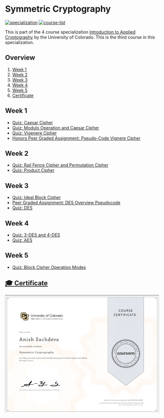 # Symmetric Cryptography

[![specialization](https://img.shields.io/badge/specialization-Introdution%20to%20Applied%20Cryptography-1f72ff.svg)](https://github.com/anishLearnsToCode/intro-to-applied-cryptography)
[![course-list](https://img.shields.io/badge/also%20see-Coursera%20Courses-1f72ff.svg)](https://github.com/anishLearnsToCode/course-list)

This is part of the 4 course specialization 
[Introduction to Applied Cryptography](https://github.com/anishLearnsToCode/intro-to-applied-cryptography)
by the University of Colorado. This is the third course in this specialization.

## Overview
1. [Week 1](#week-1)
1. [Week 2](#week-2)
1. [Week 3](#week-3)
1. [Week 4](#week-4)
1. [Week 5](#week-5)
1. [Certificate](#-certificate)

## Week 1
- [Quiz: Caesar Cipher](week1/quiz-caesar-cipher.md)
- [Quiz: Modulo Operation and Caesar Cipher](week1/modulo-operation-and-caesar-cipher.md)
- [Quiz: Vigenere Cipher](week1/vignere-cipher.md)
- [Honors Peer Graded Assignment: Pseudo-Code Vignere Cipher](week1/peer-graded-vignere-cipher.md)

## Week 2
- [Quiz: Rail Fence Cipher and Permutation Cipher](week2/quiz-rail-fence-cipher-permutation-cipher.md)
- [Quiz: Product Cipher](week2/quiz-product-cipher.md)

## Week 3
- [Quiz: Ideal Block Cipher](week3/ideal-block-cipher.md)
- [Peer Graded Assignment: DES Overview Pseudocode](week3/peer-graded-assignment-des-pseudocode.md)
- [Quiz: DES](week3/quiz-des.md)

## Week 4
- [Quiz: 3-DES and 4-DES](week4/quiz-3des-4des.md)
- [Quiz: AES](week4/quiz-aes.md)

## Week 5
- [Quiz: Block Cipher Operation Modes](week5/quiz-block-cipher-operation-models.md)

## [🎓 Certificate](http://coursera.org/verify/KPJPY9LZAFBP)
![certificate](certificate/certificate.PNG)
